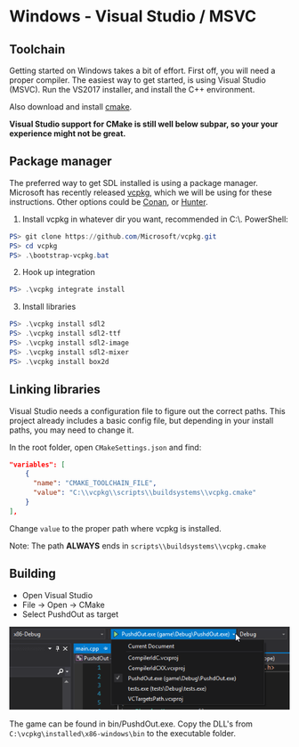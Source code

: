 # Windows - Visual Studio / MSVC
## Toolchain
Getting started on Windows takes a bit of effort. First off, you will need a proper compiler.
The easiest way to get started, is using Visual Studio (MSVC). Run the VS2017 installer, and install the C++ environment.

Also download and install [cmake](https://cmake.org/download/).

**Visual Studio support for CMake is still well below subpar, so your your experience might not be great.**


## Package manager
The preferred way to get SDL installed is using a package manager.
Microsoft has recently released [vcpkg](https://github.com/Microsoft/vcpkg), which we will be using for these instructions.
Other options could be [Conan](https://conan.io/), or [Hunter](https://github.com/ruslo/hunter).

1. Install vcpkg in whatever dir you want, recommended in C:\\. PowerShell:

```powershell
PS> git clone https://github.com/Microsoft/vcpkg.git
PS> cd vcpkg
PS> .\bootstrap-vcpkg.bat
```

2. Hook up integration
```powershell
PS> .\vcpkg integrate install
```

3. Install libraries
```powershell
PS> .\vcpkg install sdl2
PS> .\vcpkg install sdl2-ttf
PS> .\vcpkg install sdl2-image
PS> .\vcpkg install sdl2-mixer
PS> .\vcpkg install box2d
```

## Linking libraries
Visual Studio needs a configuration file to figure out the correct paths.
This project already includes a basic config file, but depending in your install paths, you may need to change it.

In the root folder, open `CMakeSettings.json` and find:
```json
"variables": [
    {
      "name": "CMAKE_TOOLCHAIN_FILE",
      "value": "C:\\vcpkg\\scripts\\buildsystems\\vcpkg.cmake"
    }
],
```
Change `value` to the proper path where vcpkg is installed.

Note: The path **ALWAYS** ends in `scripts\\buildsystems\\vcpkg.cmake`

## Building
- Open Visual Studio
- File -> Open -> CMake
- Select PushdOut as target

![Visual Studio/target](vs-target.png)

The game can be found in bin/PushdOut.exe.
Copy the DLL's from `C:\vcpkg\installed\x86-windows\bin` to the executable folder.
